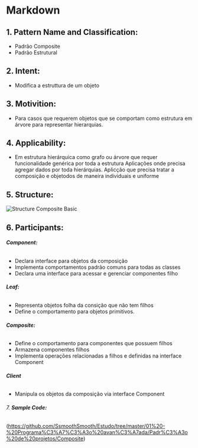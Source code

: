 
# **Markdown**

## 1. **Pattern Name and Classification:**
* Padrão Composite
* Padrão Estrutural

## 2. **Intent:**
* Modifica a estruttura de um objeto

## 3. **Motivition:**
* Para casos que requerem objetos que se comportam como estrutura em árvore para
    representar hierarquias.

## 4. **Applicability:**
* Em estrutura hierárquica como grafo ou árvore que requer funcionalidade genérica por toda a estrutura
    Aplicações onde precisa agregar dados por toda hierárquias.
    Aplicção que precisa tratar a composição e objetodos de maneira individuais e  uniforme

## 5. **Structure:**

 ![Structure Composite Basic](./\Assets\structureComposite.png)

## 6. **Participants:**

######    **Component:**
* Declara interface para objetos da composição
* Implementa comportamentos padrão comuns para todas as classes
* Declara uma interface para acessar e gerenciar componentes filho

######    **Leaf:**
* Representa objetos folha da consição que não tem filhos
* Define o comportamento para objetos primitivos.

######    **Composite:**
* Define o comportamento para componentes que possuem filhos
* Armazena componentes filhos
* Implementa operações relacionadas a filhos e definidas na interface Component

######    **Client**
* Manipula os objetos da composição via interface Component    

###### 7. **Sample Code:**
 (https://github.com/SsmoothSmooth/Estudo/tree/master/01%20-%20Programa%C3%A7%C3%A3o%20avan%C3%A7ada/Padr%C3%A3o%20de%20projetos/Composite)
